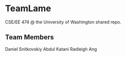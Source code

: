 # TeamLame
CSE/EE 474 @ the University of Washington shared repo.  

## Team Members
Daniel Snitkovskiy
Abdul Katani
Radleigh Ang
